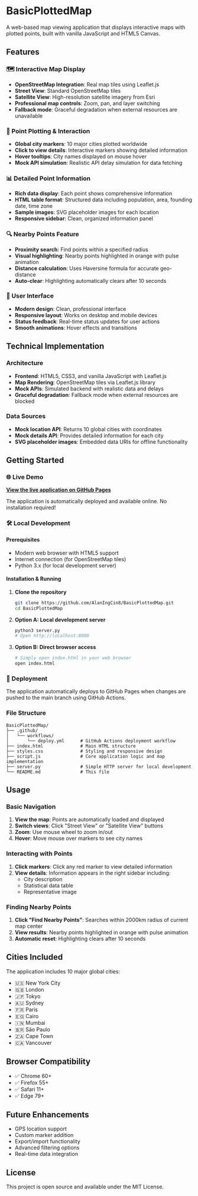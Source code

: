 # BasicPlottedMap

A web-based map viewing application that displays interactive maps with plotted points, built with vanilla JavaScript and HTML5 Canvas.

## Features

### 🗺️ Interactive Map Display
- **OpenStreetMap Integration**: Real map tiles using Leaflet.js
- **Street View**: Standard OpenStreetMap tiles
- **Satellite View**: High-resolution satellite imagery from Esri
- **Professional map controls**: Zoom, pan, and layer switching
- **Fallback mode**: Graceful degradation when external resources are unavailable

### 📍 Point Plotting & Interaction
- **Global city markers**: 10 major cities plotted worldwide
- **Click to view details**: Interactive markers showing detailed information
- **Hover tooltips**: City names displayed on mouse hover
- **Mock API simulation**: Realistic API delay simulation for data fetching

### 📊 Detailed Point Information
- **Rich data display**: Each point shows comprehensive information
- **HTML table format**: Structured data including population, area, founding date, time zone
- **Sample images**: SVG placeholder images for each location
- **Responsive sidebar**: Clean, organized information panel

### 🔍 Nearby Points Feature
- **Proximity search**: Find points within a specified radius
- **Visual highlighting**: Nearby points highlighted in orange with pulse animation
- **Distance calculation**: Uses Haversine formula for accurate geo-distance
- **Auto-clear**: Highlighting automatically clears after 10 seconds

### 🎨 User Interface
- **Modern design**: Clean, professional interface
- **Responsive layout**: Works on desktop and mobile devices
- **Status feedback**: Real-time status updates for user actions
- **Smooth animations**: Hover effects and transitions

## Technical Implementation

### Architecture
- **Frontend**: HTML5, CSS3, and vanilla JavaScript with Leaflet.js
- **Map Rendering**: OpenStreetMap tiles via Leaflet.js library
- **Mock APIs**: Simulated backend with realistic data and delays
- **Graceful degradation**: Fallback mode when external resources are blocked

### Data Sources
- **Mock location API**: Returns 10 global cities with coordinates
- **Mock details API**: Provides detailed information for each city
- **SVG placeholder images**: Embedded data URIs for offline functionality

## Getting Started

### 🌐 Live Demo
**[View the live application on GitHub Pages](https://alaningcin8.github.io/BasicPlottedMap/)**

The application is automatically deployed and available online. No installation required!

### 🛠️ Local Development

#### Prerequisites
- Modern web browser with HTML5 support
- Internet connection (for OpenStreetMap tiles)
- Python 3.x (for local development server)

#### Installation & Running

1. **Clone the repository**
   ```bash
   git clone https://github.com/AlanIngCin8/BasicPlottedMap.git
   cd BasicPlottedMap
   ```

2. **Option A: Local development server**
   ```bash
   python3 server.py
   # Open http://localhost:8000
   ```

3. **Option B: Direct browser access**
   ```bash
   # Simply open index.html in your web browser
   open index.html
   ```

### 🚀 Deployment
The application automatically deploys to GitHub Pages when changes are pushed to the main branch using GitHub Actions.

### File Structure
```
BasicPlottedMap/
├── .github/
│   └── workflows/
│       └── deploy.yml      # GitHub Actions deployment workflow
├── index.html              # Main HTML structure
├── styles.css              # Styling and responsive design
├── script.js               # Core application logic and map implementation
├── server.py               # Simple HTTP server for local development
└── README.md               # This file
```

## Usage

### Basic Navigation
1. **View the map**: Points are automatically loaded and displayed
2. **Switch views**: Click "Street View" or "Satellite View" buttons
3. **Zoom**: Use mouse wheel to zoom in/out
4. **Hover**: Move mouse over markers to see city names

### Interacting with Points
1. **Click markers**: Click any red marker to view detailed information
2. **View details**: Information appears in the right sidebar including:
   - City description
   - Statistical data table
   - Representative image

### Finding Nearby Points
1. **Click "Find Nearby Points"**: Searches within 2000km radius of current map center
2. **View results**: Nearby points highlighted in orange with pulse animation
3. **Automatic reset**: Highlighting clears after 10 seconds

## Cities Included

The application includes 10 major global cities:
- 🇺🇸 New York City
- 🇬🇧 London
- 🇯🇵 Tokyo
- 🇦🇺 Sydney
- 🇫🇷 Paris
- 🇪🇬 Cairo
- 🇮🇳 Mumbai
- 🇧🇷 São Paulo
- 🇿🇦 Cape Town
- 🇨🇦 Vancouver

## Browser Compatibility

- ✅ Chrome 60+
- ✅ Firefox 55+
- ✅ Safari 11+
- ✅ Edge 79+

## Future Enhancements

- GPS location support
- Custom marker addition
- Export/import functionality
- Advanced filtering options
- Real-time data integration

## License

This project is open source and available under the MIT License.